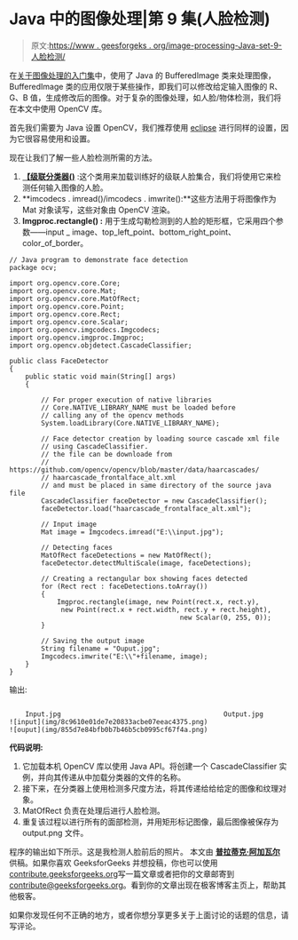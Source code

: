 # Java 中的图像处理|第 9 集(人脸检测)

> 原文:[https://www . geesforgeks . org/image-processing-Java-set-9-人脸检测/](https://www.geeksforgeeks.org/image-processing-java-set-9-face-detection/)

在[关于图像处理的入门集](https://www.geeksforgeeks.org/image-processing-java-set-1-read-write/)中，使用了 Java 的 BufferedImage 类来处理图像，BufferedImage 类的应用仅限于某些操作，即我们可以修改给定输入图像的 R、G、B 值，生成修改后的图像。对于复杂的图像处理，如人脸/物体检测，我们将在本文中使用 OpenCV 库。

首先我们需要为 Java 设置 OpenCV，我们推荐使用 [eclipse](http://docs.opencv.org/2.4/doc/tutorials/introduction/java_eclipse/java_eclipse.html) 进行同样的设置，因为它很容易使用和设置。

现在让我们了解一些人脸检测所需的方法。

1.  [**【级联分类器()**](https://en.wikipedia.org/wiki/Cascading_classifiers) :这个类用来加载训练好的级联人脸集合，我们将使用它来检测任何输入图像的人脸。
2.  **imcodecs . imread()/imcodecs . imwrite():**这些方法用于将图像作为 Mat 对象读写，这些对象由 OpenCV 渲染。
3.  **Imgproc.rectangle() :** 用于生成勾勒检测到的人脸的矩形框，它采用四个参数——input _ image、top_left_point、bottom_right_point、color_of_border。

```
// Java program to demonstrate face detection
package ocv;

import org.opencv.core.Core;
import org.opencv.core.Mat;
import org.opencv.core.MatOfRect;
import org.opencv.core.Point;
import org.opencv.core.Rect;
import org.opencv.core.Scalar;
import org.opencv.imgcodecs.Imgcodecs;
import org.opencv.imgproc.Imgproc;
import org.opencv.objdetect.CascadeClassifier;

public class FaceDetector
{
    public static void main(String[] args)
    {

        // For proper execution of native libraries
        // Core.NATIVE_LIBRARY_NAME must be loaded before
        // calling any of the opencv methods
        System.loadLibrary(Core.NATIVE_LIBRARY_NAME);

        // Face detector creation by loading source cascade xml file
        // using CascadeClassifier.
        // the file can be downloade from
        // https://github.com/opencv/opencv/blob/master/data/haarcascades/
        // haarcascade_frontalface_alt.xml
        // and must be placed in same directory of the source java file
        CascadeClassifier faceDetector = new CascadeClassifier();
        faceDetector.load("haarcascade_frontalface_alt.xml");

        // Input image
        Mat image = Imgcodecs.imread("E:\\input.jpg");

        // Detecting faces
        MatOfRect faceDetections = new MatOfRect();
        faceDetector.detectMultiScale(image, faceDetections);

        // Creating a rectangular box showing faces detected
        for (Rect rect : faceDetections.toArray())
        {
            Imgproc.rectangle(image, new Point(rect.x, rect.y),
             new Point(rect.x + rect.width, rect.y + rect.height),
                                           new Scalar(0, 255, 0));
        }

        // Saving the output image
        String filename = "Ouput.jpg";
        Imgcodecs.imwrite("E:\\"+filename, image);
    }
}
```

输出:

```

    Input.jpg                                         Output.jpg
![input](img/8c9610e01de7e20833acbe07eeac4375.png)                        ![ouput](img/855d7e84bfb0b7b46b5cb0995cf67f4a.png)

```

**代码说明:**

1.  它加载本机 OpenCV 库以使用 Java API。将创建一个 CascadeClassifier 实例，并向其传递从中加载分类器的文件的名称。
2.  接下来，在分类器上使用检测多尺度方法，将其传递给给给定的图像和纹理对象。
3.  MatOfRect 负责在处理后进行人脸检测。
4.  重复该过程以进行所有的面部检测，并用矩形标记图像，最后图像被保存为 output.png 文件。

程序的输出如下所示。这是我检测人脸前后的照片。
本文由 **[普拉蒂克·阿加瓦尔](https://www.facebook.com/Pratik.Agarwal01)** 供稿。如果你喜欢 GeeksforGeeks 并想投稿，你也可以使用[contribute.geeksforgeeks.org](http://www.contribute.geeksforgeeks.org)写一篇文章或者把你的文章邮寄到 contribute@geeksforgeeks.org。看到你的文章出现在极客博客主页上，帮助其他极客。

如果你发现任何不正确的地方，或者你想分享更多关于上面讨论的话题的信息，请写评论。